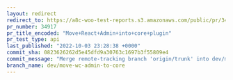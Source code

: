 ```yaml
---
layout: redirect
redirect_to: https://a8c-woo-test-reports.s3.amazonaws.com/public/pr/34917/api/index.html
pr_number: 34917
pr_title_encoded: "Move+React+Admin+into+core+plugin"
pr_test_type: api
last_published: "2022-10-03 23:28:38 +0000"
commit_sha: 0823626262d5e45dfd9a30763c1697b3f55809e4
commit_message: "Merge remote-tracking branch 'origin/trunk' into dev/move-wc-admin-to…"
branch_name: dev/move-wc-admin-to-core
---
```

